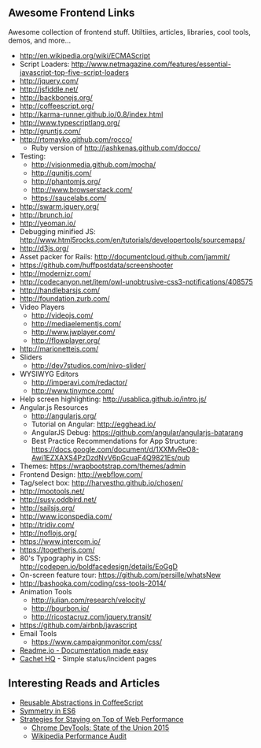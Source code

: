 ## Awesome Frontend Links
Awesome collection of frontend stuff. Utiltiies, articles, libraries, cool tools, demos, and more...

* http://en.wikipedia.org/wiki/ECMAScript
* Script Loaders: http://www.netmagazine.com/features/essential-javascript-top-five-script-loaders
* http://jquery.com/
* http://jsfiddle.net/
* http://backbonejs.org/
* http://coffeescript.org/
* http://karma-runner.github.io/0.8/index.html
* http://www.typescriptlang.org/
* http://gruntjs.com/
* http://rtomayko.github.com/rocco/
    * Ruby version of http://jashkenas.github.com/docco/
* Testing:
    * http://visionmedia.github.com/mocha/
    * http://qunitjs.com/
    * http://phantomjs.org/
    * http://www.browserstack.com/
    * https://saucelabs.com/
* http://swarm.jquery.org/
* http://brunch.io/
* http://yeoman.io/
* Debugging minified JS: http://www.html5rocks.com/en/tutorials/developertools/sourcemaps/
* http://d3js.org/
* Asset packer for Rails: http://documentcloud.github.com/jammit/
* https://github.com/huffpostdata/screenshooter
* http://modernizr.com/
* http://codecanyon.net/item/owl-unobtrusive-css3-notifications/408575
* http://handlebarsjs.com/
* http://foundation.zurb.com/
* Video Players
    * http://videojs.com/
    * http://mediaelementjs.com/
    * http://www.jwplayer.com/
    * http://flowplayer.org/
* http://marionettejs.com/
* Sliders
    * http://dev7studios.com/nivo-slider/
* WYSIWYG Editors
    * http://imperavi.com/redactor/
    * http://www.tinymce.com/
* Help screen highlighting: http://usablica.github.io/intro.js/
* Angular.js Resources
    * http://angularjs.org/
    * Tutorial on Angular: http://egghead.io/
    * AngularJS Debug: https://github.com/angular/angularjs-batarang
    * Best Practice Recommendations for App Structure: https://docs.google.com/document/d/1XXMvReO8-Awi1EZXAXS4PzDzdNvV6pGcuaF4Q9821Es/pub
* Themes: https://wrapbootstrap.com/themes/admin
* Frontend Design: http://webflow.com/
* Tag/select box: http://harvesthq.github.io/chosen/
* http://mootools.net/
* http://susy.oddbird.net/
* http://sailsjs.org/
* http://www.iconspedia.com/
* http://tridiv.com/
* http://noflojs.org/
* https://www.intercom.io/
* https://togetherjs.com/
* 80's Typography in CSS: http://codepen.io/boldfacedesign/details/EoGgD
* On-screen feature tour: https://github.com/persille/whatsNew
* http://bashooka.com/coding/css-tools-2014/
* Animation Tools
    * http://julian.com/research/velocity/
    * http://bourbon.io/
    * http://ricostacruz.com/jquery.transit/
* https://github.com/airbnb/javascript
* Email Tools
    * https://www.campaignmonitor.com/css/
* [Readme.io - Documentation made easy](http://readme.io/)
* [Cachet HQ](https://cachethq.io/) - Simple status/incident pages

## Interesting Reads and Articles

* [Reusable Abstractions in CoffeeScript](https://github.com/raganwald-deprecated/homoiconic/blob/master/2012/01/reuseable-abstractions.md)
* [Symmetry in ES6](http://raganwald.com/2015/03/12/symmetry.html)
* [Strategies for Staying on Top of Web Performance](https://css-tricks.com/strategies-for-staying-on-top-of-web-performance/)
    * [Chrome DevTools: State of the Union 2015](https://speakerdeck.com/addyosmani/devtools-state-of-the-union-2015)
    * [Wikipedia Performance Audit](https://docs.google.com/document/d/1K-mKOqiUiSjgZTEscBLjtjd6E67oiK8H2ztOiq5tigk/pub#h.vwra8t2fwx8t)
